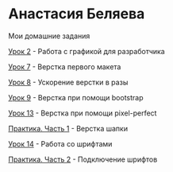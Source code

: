 

# Анастасия Беляева
Мои домашние задания

[Урок 2](https://github.com/9karamba/9karamba.github.io/tree/master/DOMASHKA/lesson-2 " ") - Работа с графикой для разработчика

[Урок 7](https://github.com/9karamba/9karamba.github.io/tree/master/DOMASHKA/lesson-7 " ") - Верстка первого макета

[Урок 8](https://github.com/9karamba/9karamba.github.io/tree/master/DOMASHKA/lesson-8 " ") - Ускорение верстки в разы

[Урок 9](https://github.com/9karamba/9karamba.github.io/tree/master/DOMASHKA/lesson-9 " ") - Верстка при помощи bootstrap

[Урок 13](https://github.com/9karamba/9karamba.github.io/tree/master/DOMASHKA/lesson-13 " ") - Верстка при помощи pixel-perfect

[Практика. Часть 1](https://github.com/9karamba/9karamba.github.io/tree/master/DOMASHKA/practica-1 " ") - Верстка шапки

[Урок 14](https://github.com/9karamba/9karamba.github.io/tree/master/DOMASHKA/lesson-14 " ") - Работа со шрифтами

[Практика. Часть 2](https://github.com/9karamba/9karamba.github.io/tree/master/DOMASHKA/practica-2 " ") - Подключение шрифтов
